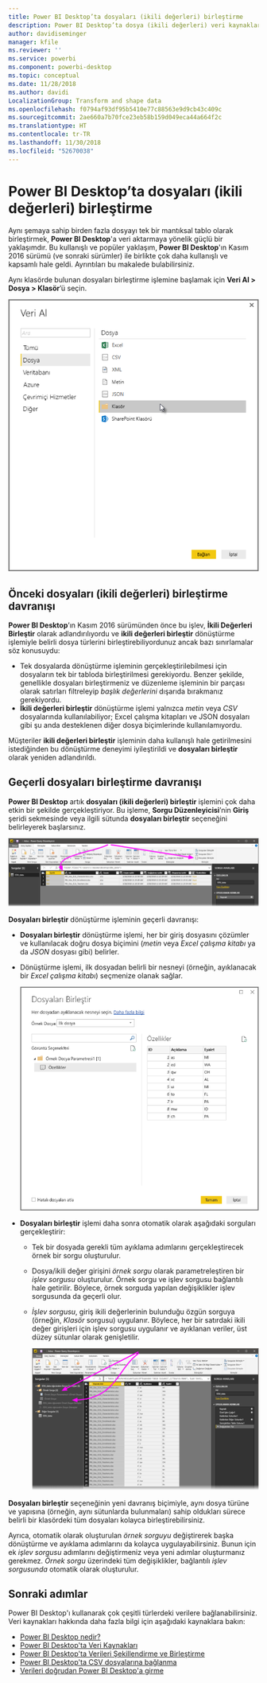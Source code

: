 ```yaml
---
title: Power BI Desktop’ta dosyaları (ikili değerleri) birleştirme
description: Power BI Desktop’ta dosya (ikili değerleri) veri kaynaklarını kolayca birleştirme
author: davidiseminger
manager: kfile
ms.reviewer: ''
ms.service: powerbi
ms.component: powerbi-desktop
ms.topic: conceptual
ms.date: 11/28/2018
ms.author: davidi
LocalizationGroup: Transform and shape data
ms.openlocfilehash: f0794af93df95b5410e77c88563e9d9cb43c409c
ms.sourcegitcommit: 2ae660a7b70fce23eb58b159d049eca44a664f2c
ms.translationtype: HT
ms.contentlocale: tr-TR
ms.lasthandoff: 11/30/2018
ms.locfileid: "52670038"
---
```

# <a name="combine-files-binaries-in-power-bi-desktop"></a>Power BI Desktop’ta dosyaları (ikili değerleri) birleştirme
Aynı şemaya sahip birden fazla dosyayı tek bir mantıksal tablo olarak birleştirmek, **Power BI Desktop**'a veri aktarmaya yönelik güçlü bir yaklaşımdır. Bu kullanışlı ve popüler yaklaşım, **Power BI Desktop**'ın Kasım 2016 sürümü (ve sonraki sürümler) ile birlikte çok daha kullanışlı ve kapsamlı hale geldi. Ayrıntıları bu makalede bulabilirsiniz.

Aynı klasörde bulunan dosyaları birleştirme işlemine başlamak için **Veri Al > Dosya > Klasör**’ü seçin.

![](media/desktop-combine-binaries/combine-binaries_1.png)

## <a name="previous-combine-files-binaries-behavior"></a>Önceki dosyaları (ikili değerleri) birleştirme davranışı
**Power BI Desktop**’ın Kasım 2016 sürümünden önce bu işlev, **İkili Değerleri Birleştir** olarak adlandırılıyordu ve **ikili değerleri birleştir** dönüştürme işlemiyle belirli dosya türlerini birleştirebiliyordunuz ancak bazı sınırlamalar söz konusuydu:

* Tek dosyalarda dönüştürme işleminin gerçekleştirilebilmesi için dosyaların tek bir tabloda birleştirilmesi gerekiyordu. Benzer şekilde, genellikle dosyaları birleştirmeniz ve düzenleme işleminin bir parçası olarak satırları filtreleyip *başlık değerlerini* dışarıda bırakmanız gerekiyordu.
* **İkili değerleri birleştir** dönüştürme işlemi yalnızca *metin* veya *CSV* dosyalarında kullanılabiliyor; Excel çalışma kitapları ve JSON dosyaları gibi şu anda desteklenen diğer dosya biçimlerinde kullanılamıyordu.

Müşteriler **ikili değerleri birleştir** işleminin daha kullanışlı hale getirilmesini istediğinden bu dönüştürme deneyimi iyileştirildi ve **dosyaları birleştir** olarak yeniden adlandırıldı.

## <a name="current-combine-files-behavior"></a>Geçerli dosyaları birleştirme davranışı
**Power BI Desktop** artık **dosyaları (ikili değerleri) birleştir** işlemini çok daha etkin bir şekilde gerçekleştiriyor. Bu işleme, **Sorgu Düzenleyicisi**’nin **Giriş** şeridi sekmesinde veya ilgili sütunda **dosyaları birleştir** seçeneğini belirleyerek başlarsınız.

![](media/desktop-combine-binaries/combine-binaries_2a.png)

**Dosyaları birleştir** dönüştürme işleminin geçerli davranışı:

* **Dosyaları birleştir** dönüştürme işlemi, her bir giriş dosyasını çözümler ve kullanılacak doğru dosya biçimini (*metin* veya *Excel çalışma kitabı* ya da *JSON* dosyası gibi) belirler.
* Dönüştürme işlemi, ilk dosyadan belirli bir nesneyi (örneğin, ayıklanacak bir *Excel çalışma kitabı*) seçmenize olanak sağlar.
  
  ![](media/desktop-combine-binaries/combine-binaries_3.png)
* **Dosyaları birleştir** işlemi daha sonra otomatik olarak aşağıdaki sorguları gerçekleştirir:
  
  * Tek bir dosyada gerekli tüm ayıklama adımlarını gerçekleştirecek örnek bir sorgu oluşturulur.
  * Dosya/ikili değer girişini *örnek sorgu* olarak parametreleştiren bir *işlev sorgusu* oluşturulur. Örnek sorgu ve işlev sorgusu bağlantılı hale getirilir. Böylece, örnek sorguda yapılan değişiklikler işlev sorgusunda da geçerli olur.
  * *İşlev sorgusu*, giriş ikili değerlerinin bulunduğu özgün sorguya (örneğin, *Klasör* sorgusu) uygulanır. Böylece, her bir satırdaki ikili değer girişleri için işlev sorgusu uygulanır ve ayıklanan veriler, üst düzey sütunlar olarak genişletilir.
    
    ![](media/desktop-combine-binaries/combine-binaries_4.png)

**Dosyaları birleştir** seçeneğinin yeni davranış biçimiyle, aynı dosya türüne ve yapısına (örneğin, aynı sütunlarda bulunmaları) sahip oldukları sürece belirli bir klasördeki tüm dosyaları kolayca birleştirebilirsiniz.

Ayrıca, otomatik olarak oluşturulan *örnek sorguyu* değiştirerek başka dönüştürme ve ayıklama adımlarını da kolayca uygulayabilirsiniz. Bunun için ek *işlev sorgusu* adımlarını değiştirmeniz veya yeni adımlar oluşturmanız gerekmez. *Örnek sorgu* üzerindeki tüm değişiklikler, bağlantılı *işlev sorgusunda* otomatik olarak oluşturulur.

## <a name="next-steps"></a>Sonraki adımlar
Power BI Desktop'ı kullanarak çok çeşitli türlerdeki verilere bağlanabilirsiniz. Veri kaynakları hakkında daha fazla bilgi için aşağıdaki kaynaklara bakın:

* [Power BI Desktop nedir?](desktop-what-is-desktop.md)
* [Power BI Desktop'ta Veri Kaynakları](desktop-data-sources.md)
* [Power BI Desktop'ta Verileri Şekillendirme ve Birleştirme](desktop-shape-and-combine-data.md)
* [Power BI Desktop'ta CSV dosyalarına bağlanma](desktop-connect-csv.md)   
* [Verileri doğrudan Power BI Desktop'a girme](desktop-enter-data-directly-into-desktop.md)   

